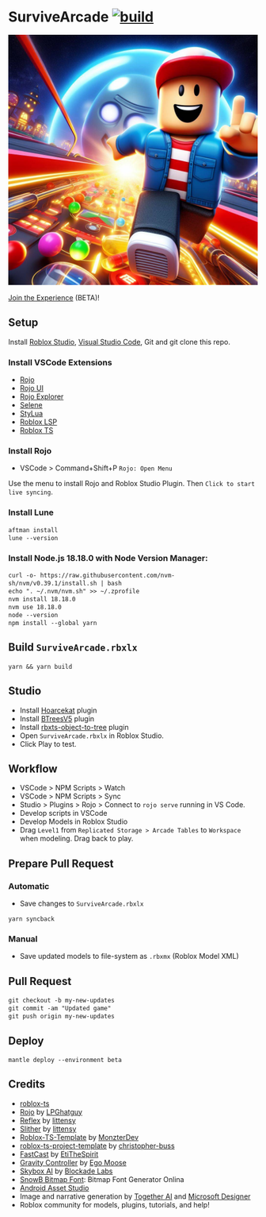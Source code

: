 # SurviveArcade [![build](https://github.com/GreenAppers/SurviveArcade/actions/workflows/build.yml/badge.svg)](https://github.com/GreenAppers/SurviveArcade/actions/workflows/build.yml)

[![thumbnail](./assets/marketing/github_logo.jpg)](https://ro.blox.com/Ebh5?af_dp=roblox%3A%2F%2FplaceId%3D15699266223%26launchData%3Dutm1%25253A0%25252C0%25252Cweb-link%25252Chome-hero-play-button%25252C%25253B&af_web_dp=https%3A%2F%2Fwww.roblox.com%2Fgames%2Fstart%3FplaceId%3D15699266223%26launchData%3Dutm1%25253A0%25252C0%25252Cweb-link%25252Chome-hero-play-button%25252C%25253B)

[Join the Experience](https://ro.blox.com/Ebh5?af_dp=roblox%3A%2F%2FplaceId%3D15699266223%26launchData%3Dutm1%25253A0%25252C0%25252Cweb-link%25252Chome-hero-play-button%25252C%25253B&af_web_dp=https%3A%2F%2Fwww.roblox.com%2Fgames%2Fstart%3FplaceId%3D15699266223%26launchData%3Dutm1%25253A0%25252C0%25252Cweb-link%25252Chome-hero-play-button%25252C%25253B) (BETA)!

## Setup

Install [Roblox Studio](https://www.roblox.com/create), [Visual Studio Code](https://code.visualstudio.com/download), Git and git clone this repo.

### Install VSCode Extensions

- [Rojo](https://marketplace.visualstudio.com/items?itemName=evaera.vscode-rojo)
- [Rojo UI](https://marketplace.visualstudio.com/items?itemName=muoshuu.rojo-ui)
- [Rojo Explorer](https://marketplace.visualstudio.com/items?itemName=Meqolo.rojo-explorer)
- [Selene](https://marketplace.visualstudio.com/items?itemName=Kampfkarren.selene-vscode)
- [StyLua](https://marketplace.visualstudio.com/items?itemName=JohnnyMorganz.stylua)
- [Roblox LSP](https://marketplace.visualstudio.com/items?itemName=Nightrains.robloxlsp)
- [Roblox TS](https://marketplace.visualstudio.com/items?itemName=Roblox-TS.vscode-roblox-ts)

### Install Rojo

- VSCode > Command+Shift+P `Rojo: Open Menu`

Use the menu to install Rojo and Roblox Studio Plugin. Then `Click to start live syncing`.

### Install Lune
 
```console
aftman install
lune --version
```

### Install Node.js 18.18.0 with Node Version Manager:

```console
curl -o- https://raw.githubusercontent.com/nvm-sh/nvm/v0.39.1/install.sh | bash
echo ". ~/.nvm/nvm.sh" >> ~/.zprofile
nvm install 18.18.0
nvm use 18.18.0
node --version
npm install --global yarn
```

## Build `SurviveArcade.rbxlx`

```console
yarn && yarn build
```

## Studio

- Install [Hoarcekat](https://create.roblox.com/marketplace/asset/4621580428/Hoarcekat) plugin
- Install [BTreesV5](https://create.roblox.com/store/asset/4702098000/BTreesV5) plugin
- Install [rbxts-object-to-tree](https://www.roblox.com/library/3379119778/rbxts-object-to-tree) plugin
- Open `SurviveArcade.rbxlx` in Roblox Studio.
- Click Play to test.

## Workflow

- VSCode > NPM Scripts > Watch
- VSCode > NPM Scripts > Sync
- Studio > Plugins > Rojo > Connect to `rojo serve` running in VS Code.
- Develop scripts in VSCode
- Develop Models in Roblox Studio
- Drag `Level1` from `Replicated Storage > Arcade Tables` to `Workspace` when modeling. Drag back to play.

## Prepare Pull Request

### Automatic

- Save changes to `SurviveArcade.rbxlx`

```console
yarn syncback
```

### Manual

- Save updated models to file-system as `.rbxmx` (Roblox Model XML)

## Pull Request

```console
git checkout -b my-new-updates
git commit -am "Updated game"
git push origin my-new-updates
```

## Deploy

```console
mantle deploy --environment beta
```

## Credits

- [roblox-ts](https://github.com/roblox-ts/roblox-ts)
- [Rojo](https://github.com/rojo-rbx/rojo) by [LPGhatguy](https://github.com/LPGhatguy)
- [Reflex](https://github.com/littensy/reflex) by [littensy](https://github.com/littensy)
- [Slither](https://github.com/littensy/slither) by [littensy](https://github.com/)
- [Roblox-TS-Template](https://github.com/MonzterDev/Roblox-TS-Template) by [MonzterDev](https://github.com/MonzterDev)
- [roblox-ts-project-template](https://github.com/christopher-buss/roblox-ts-project-template) by [christopher-buss](https://github.com/christopher-buss)
- [FastCast](https://etithespir.it/FastCastAPIDocs/) by [EtiTheSpirit](https://github.com/EtiTheSpirit)
- [Gravity Controller](https://devforum.roblox.com/t/wall-stickgravity-controller/432598/404) by [Ego Moose](https://github.com/EgoMoose)
- [Skybox AI](https://skybox.blockadelabs.com/) by [Blockade Labs](https://www.blockadelabs.com/)
- [SnowB Bitmap Font](https://snowb.org/): Bitmap Font Generator Onlina
- [Android Asset Studio](https://romannurik.github.io/AndroidAssetStudio/icons-launcher.htmle)
- Image and narrative generation by [Together AI](https://www.together.ai/) and [Microsoft Designer](https://designer.microsoft.com/)
- Roblox community for models, plugins, tutorials, and help!
